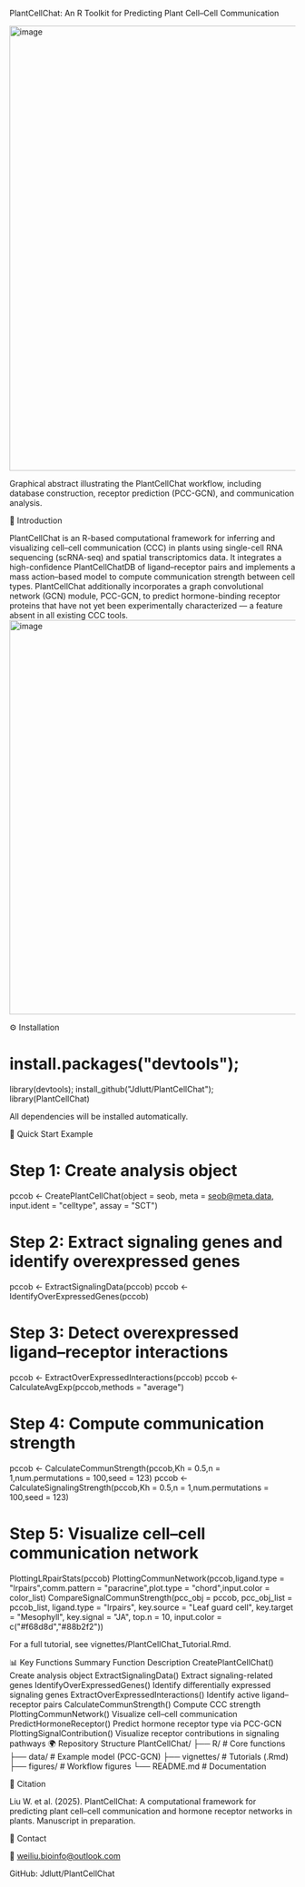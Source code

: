 PlantCellChat: An R Toolkit for Predicting Plant Cell–Cell Communication

<img width="865" height="784" alt="image" src="https://github.com/user-attachments/assets/91e80131-d15e-4cd5-8705-1dceadcc0c2b" />

Graphical abstract illustrating the PlantCellChat workflow, including database construction, receptor prediction (PCC-GCN), and communication analysis.

🌱 Introduction

PlantCellChat is an R-based computational framework for inferring and visualizing cell–cell communication (CCC) in plants using single-cell RNA sequencing (scRNA-seq) and spatial transcriptomics data.
It integrates a high-confidence PlantCellChatDB of ligand–receptor pairs and implements a mass action–based model to compute communication strength between cell types.
PlantCellChat additionally incorporates a graph convolutional network (GCN) module, PCC-GCN, to predict hormone-binding receptor proteins that have not yet been experimentally characterized — a feature absent in all existing CCC tools.
<img width="870" height="695" alt="image" src="https://github.com/user-attachments/assets/c2c0cde2-4d65-451d-8a89-a90262597e63" />



⚙️ Installation
# install.packages("devtools");
library(devtools);
install_github("Jdlutt/PlantCellChat");
library(PlantCellChat)


All dependencies will be installed automatically.

🚀 Quick Start Example

# Step 1: Create analysis object
pccob <- CreatePlantCellChat(object = seob,
                      meta = seob@meta.data,
                      input.ident = "celltype",
                      assay = "SCT")

# Step 2: Extract signaling genes and identify overexpressed genes
pccob <- ExtractSignalingData(pccob)
pccob <- IdentifyOverExpressedGenes(pccob)

# Step 3: Detect overexpressed ligand–receptor interactions
pccob <- ExtractOverExpressedInteractions(pccob)
pccob <- CalculateAvgExp(pccob,methods = "average")

# Step 4: Compute communication strength
pccob <- CalculateCommunStrength(pccob,Kh = 0.5,n = 1,num.permutations = 100,seed = 123)
pccob <- CalculateSignalingStrength(pccob,Kh = 0.5,n = 1,num.permutations = 100,seed = 123)
# Step 5: Visualize cell–cell communication network
PlottingLRpairStats(pccob)
PlottingCommunNetwork(pccob,ligand.type = "lrpairs",comm.pattern = "paracrine",plot.type = "chord",input.color = color_list)
CompareSignalCommunStrength(pcc_obj = pccob,
                            pcc_obj_list = pccob_list,
                            ligand.type = "lrpairs",
                            key.source = "Leaf guard cell",
                            key.target = "Mesophyll",
                            key.signal = "JA",
                            top.n = 10,
                            input.color = c("#f68d8d","#88b2f2"))

For a full tutorial, see vignettes/PlantCellChat_Tutorial.Rmd.

📊 Key Functions Summary
Function	Description
CreatePlantCellChat()	Create analysis object
ExtractSignalingData()	Extract signaling-related genes
IdentifyOverExpressedGenes()	Identify differentially expressed signaling genes
ExtractOverExpressedInteractions()	Identify active ligand–receptor pairs
CalculateCommunStrength()	Compute CCC strength
PlottingCommunNetwork()	Visualize cell–cell communication
PredictHormoneReceptor()	Predict hormone receptor type via PCC-GCN
PlottingSignalContribution()	Visualize receptor contributions in signaling pathways
🌍 Repository Structure
PlantCellChat/
├── R/                      # Core functions
├── data/                   # Example model (PCC-GCN)
├── vignettes/              # Tutorials (.Rmd)
├── figures/                # Workflow figures
└── README.md               # Documentation

🧠 Citation

Liu W. et al. (2025). PlantCellChat: A computational framework for predicting plant cell–cell communication and hormone receptor networks in plants. Manuscript in preparation.

📨 Contact

📧 weiliu.bioinfo@outlook.com

GitHub: Jdlutt/PlantCellChat
